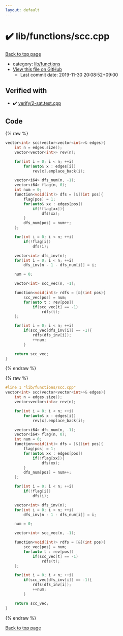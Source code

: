 ```yaml
---
layout: default
---
```


<!-- mathjax config similar to math.stackexchange -->
<script type="text/javascript" async
  src="https://cdnjs.cloudflare.com/ajax/libs/mathjax/2.7.5/MathJax.js?config=TeX-MML-AM_CHTML">
</script>
<script type="text/x-mathjax-config">
  MathJax.Hub.Config({
    TeX: { equationNumbers: { autoNumber: "AMS" }},
    tex2jax: {
      inlineMath: [ ['$','$'] ],
      processEscapes: true
    },
    "HTML-CSS": { matchFontHeight: false },
    displayAlign: "left",
    displayIndent: "2em"
  });
</script>

<script type="text/javascript" src="https://cdnjs.cloudflare.com/ajax/libs/jquery/3.4.1/jquery.min.js"></script>
<script src="https://cdn.jsdelivr.net/npm/jquery-balloon-js@1.1.2/jquery.balloon.min.js" integrity="sha256-ZEYs9VrgAeNuPvs15E39OsyOJaIkXEEt10fzxJ20+2I=" crossorigin="anonymous"></script>
<script type="text/javascript" src="../../../assets/js/copy-button.js"></script>
<link rel="stylesheet" href="../../../assets/css/copy-button.css" />


# :heavy_check_mark: lib/functions/scc.cpp

<a href="../../../index.html">Back to top page</a>

* category: <a href="../../../index.html#abc4d0f7246596dc1cbcc6b77896a2fc">lib/functions</a>
* <a href="{{ site.github.repository_url }}/blob/master/lib/functions/scc.cpp">View this file on GitHub</a>
    - Last commit date: 2019-11-30 20:08:52+09:00




## Verified with

* :heavy_check_mark: <a href="../../../verify/verify/2-sat.test.cpp.html">verify/2-sat.test.cpp</a>


## Code

<a id="unbundled"></a>
{% raw %}
```cpp
vector<int> scc(vector<vector<int>>& edges){
    int n = edges.size();
    vector<vector<int>> rev(n);

    for(int i = 0; i < n; ++i)
        for(auto& x : edges[i])
            rev[x].emplace_back(i);

    vector<i64> dfs_num(n, -1);
    vector<i64> flag(n, 0);
    int num = 0;
    function<void(int)> dfs = [&](int pos){
        flag[pos] = 1;
        for(auto& xx : edges[pos])
            if(!flag[xx]){
                dfs(xx);
        }
        dfs_num[pos] = num++;
    };

    for(int i = 0; i < n; ++i)
        if(!flag[i])
            dfs(i);

    vector<int> dfs_inv(n);
    for(int i = 0; i < n; ++i)
        dfs_inv[n - 1 - dfs_num[i]] = i;

    num = 0;

    vector<int> scc_vec(n, -1);

    function<void(int)> rdfs = [&](int pos){
        scc_vec[pos] = num;
        for(auto t : rev[pos])
            if(scc_vec[t] == -1)
                rdfs(t);
    };

    for(int i = 0; i < n; ++i)
        if(scc_vec[dfs_inv[i]] == -1){
            rdfs(dfs_inv[i]);
            ++num;
        }

    return scc_vec;
}

```
{% endraw %}

<a id="bundled"></a>
{% raw %}
```cpp
#line 1 "lib/functions/scc.cpp"
vector<int> scc(vector<vector<int>>& edges){
    int n = edges.size();
    vector<vector<int>> rev(n);

    for(int i = 0; i < n; ++i)
        for(auto& x : edges[i])
            rev[x].emplace_back(i);

    vector<i64> dfs_num(n, -1);
    vector<i64> flag(n, 0);
    int num = 0;
    function<void(int)> dfs = [&](int pos){
        flag[pos] = 1;
        for(auto& xx : edges[pos])
            if(!flag[xx]){
                dfs(xx);
        }
        dfs_num[pos] = num++;
    };

    for(int i = 0; i < n; ++i)
        if(!flag[i])
            dfs(i);

    vector<int> dfs_inv(n);
    for(int i = 0; i < n; ++i)
        dfs_inv[n - 1 - dfs_num[i]] = i;

    num = 0;

    vector<int> scc_vec(n, -1);

    function<void(int)> rdfs = [&](int pos){
        scc_vec[pos] = num;
        for(auto t : rev[pos])
            if(scc_vec[t] == -1)
                rdfs(t);
    };

    for(int i = 0; i < n; ++i)
        if(scc_vec[dfs_inv[i]] == -1){
            rdfs(dfs_inv[i]);
            ++num;
        }

    return scc_vec;
}

```
{% endraw %}

<a href="../../../index.html">Back to top page</a>

